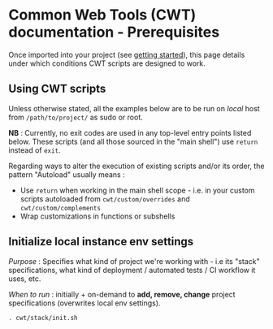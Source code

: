 # Common Web Tools (CWT) documentation - Prerequisites

Once imported into your project (see [getting started](usage/getting-started.md)), this page details under which conditions CWT scripts are designed to work.

## Using CWT scripts

Unless otherwise stated, all the examples below are to be run on *local* host from `/path/to/project/` as sudo or root.

**NB** : Currently, no exit codes are used in any top-level entry points listed below. These scripts (and all those sourced in the "main shell") use `return` instead of `exit`.

Regarding ways to alter the execution of existing scripts and/or its order, the pattern "Autoload" usually means :

- Use `return` when working in the main shell scope - i.e. in your custom scripts autoloaded from `cwt/custom/overrides` and `cwt/custom/complements`
- Wrap customizations in functions or subshells

## Initialize local instance env settings

*Purpose* : Specifies what kind of project we're working with - i.e its "stack" specifications, what kind of deployment / automated tests / CI workflow it uses, etc.

*When to run* : initially + on-demand to **add, remove, change** project specifications (overwrites local env settings).

```sh
. cwt/stack/init.sh
```
